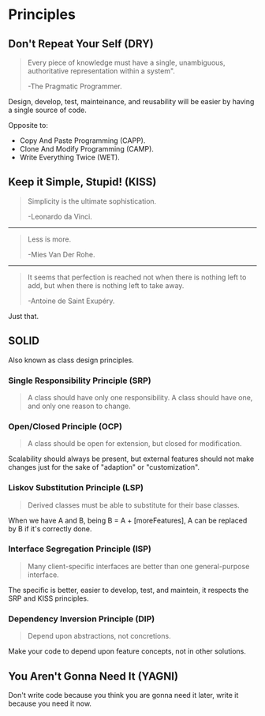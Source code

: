 # Principles

## Don't Repeat Your Self (DRY)

>Every piece of knowledge must have a single, unambiguous, authoritative
>representation within a system".
>
>-The Pragmatic Programmer.

Design, develop, test, mainteinance, and reusability will be easier by having a
single source of code.

Opposite to:

- Copy And Paste Programming (CAPP).
- Clone And Modify Programming (CAMP).
- Write Everything Twice (WET).

## Keep it Simple, Stupid! (KISS)

>Simplicity is the ultimate sophistication.
>
>-Leonardo da Vinci.

---

>Less is more.
>
>-Mies Van Der Rohe.

---

>It seems that perfection is reached not when there is nothing left to add,
>but when there is nothing left to take away.
>
>-Antoine de Saint Exupéry.

Just that.

## SOLID

Also known as class design principles.

### Single Responsibility Principle (SRP)

>A class should have only one responsibility. A class should have one, and only
>one reason to change.

### Open/Closed Principle (OCP)

>A class should be open for extension, but closed for modification.

Scalability should always be present, but external features should not make
changes just for the sake of "adaption" or "customization".

### Liskov Substitution Principle (LSP)

>Derived classes must be able to substitute for their base classes.

When we have A and B, being B = A + [moreFeatures], A can be replaced by B if it's correctly done.

### Interface Segregation Principle (ISP)

>Many client-specific interfaces are better than one general-purpose interface.

The specific is better, easier to develop, test, and maintein, it respects the SRP and KISS principles.

### Dependency Inversion Principle (DIP)

>Depend upon abstractions, not concretions.

Make your code to depend upon feature concepts, not in other solutions.

## You Aren't Gonna Need It (YAGNI)

Don't write code because you think you are gonna need it later, write it
because you need it now.

<!-- write once run anywhere/away -->
